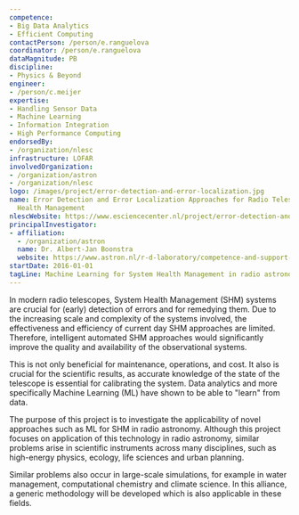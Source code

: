 ```yaml
---
competence:
- Big Data Analytics
- Efficient Computing
contactPerson: /person/e.ranguelova
coordinator: /person/e.ranguelova
dataMagnitude: PB
discipline:
- Physics & Beyond
engineer:
- /person/c.meijer
expertise:
- Handling Sensor Data
- Machine Learning
- Information Integration
- High Performance Computing
endorsedBy:
- /organization/nlesc
infrastructure: LOFAR
involvedOrganization:
- /organization/astron
- /organization/nlesc
logo: /images/project/error-detection-and-error-localization.jpg
name: Error Detection and Error Localization Approaches for Radio Telescope System
  Health Management
nlescWebsite: https://www.esciencecenter.nl/project/error-detection-and-error-localization
principalInvestigator:
- affiliation:
  - /organization/astron
  name: Dr. Albert-Jan Boonstra
  website: https://www.astron.nl/r-d-laboratory/competence-and-support-groups/staff/albert-jan-boonstra/albert-jan-boonstra
startDate: 2016-01-01
tagLine: Machine Learning for System Health Management in radio astronomy
---
```

In modern radio telescopes, System Health Management (SHM) systems are
crucial for (early) detection of errors and for remedying them. Due to
the increasing scale and complexity of the systems involved, the
effectiveness and efficiency of current day SHM approaches are
limited. Therefore, intelligent automated SHM approaches would
significantly improve the quality and availability of the
observational systems.

This is not only beneficial for maintenance, operations, and cost. It
also is crucial for the scientific results, as accurate knowledge of
the state of the telescope is essential for calibrating the
system. Data analytics and more specifically Machine Learning (ML)
have shown to be able to "learn" from data.

The purpose of this project is to investigate the applicability of
novel approaches such as ML for SHM in radio astronomy. Although this
project focuses on application of this technology in radio astronomy,
similar problems arise in scientific instruments across many
disciplines, such as high-energy physics, ecology, life sciences and
urban planning.


Similar problems also occur in large-scale simulations, for example in
water management, computational chemistry and climate science. In this
alliance, a generic methodology will be developed which is also
applicable in these fields.
